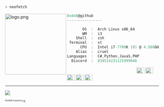 ```zsh
> neofetch
```

<img align="left" src="https://cdn.discordapp.com/attachments/834673124510662676/899361441193295872/a1595ac7551ca009085e7c81b7958f9b.jpg" alt="logo.png" width="200" /> 

```csharp
0x846@github
----------------

       OS  :  Arch Linux x86_64
       WM  :  i3
    Shell  :  zsh
 Terminal  :  st
      CPU  :  Intel i7-7700K (8) @ 4.500GHz
    Alias  :  cruel
Languages  :  C#,Python,JavaS,PHP
  Discord  :  834514231125999646
```

<p align="left">
  &nbsp; &nbsp; &nbsp; &nbsp; &nbsp;&nbsp; &nbsp; &nbsp; &nbsp; &nbsp;&nbsp; &nbsp; &nbsp; &nbsp; &nbsp; &nbsp; &nbsp; &nbsp; &nbsp; &nbsp; &nbsp;&nbsp; &nbsp; &nbsp; &nbsp; &nbsp;&nbsp; &nbsp; &nbsp; &nbsp; &nbsp;
  <img alt="#474342" src="https://via.placeholder.com/15/ADBAC7/000000?text=+" width="25" height="20" />
  <img alt="#fbedf6" src="https://via.placeholder.com/15/6CB6FF/000000?text=+" width="25" height="20" />
  <img alt="#c9594d" src="https://via.placeholder.com/15/F47067/000000?text=+" width="25" height="20" />
  <img alt="#f8b9b2" src="https://via.placeholder.com/15/DCBDFB/000000?text=+" width="25" height="20" />
  <img alt="#f8b9b2" src="https://via.placeholder.com/15/57ab5a/000000?text=+" width="25" height="20" />
</p>

---

![](https://komarev.com/ghpvc/?username=ecriminal&style=flat-square)
<p style="font-size: 6px">README inspired by <a href="https://github.com/Phew">cs</a></p>
